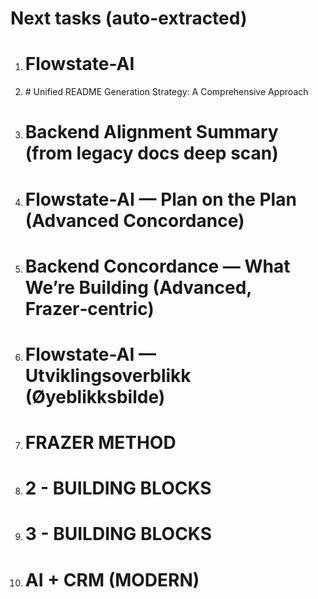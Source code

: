# Next tasks (auto-extracted)

1. # Flowstate-AI

2. \# Unified README Generation Strategy: A Comprehensive Approach

3. # Backend Alignment Summary (from legacy docs deep scan)

4. # Flowstate‑AI — Plan on the Plan (Advanced Concordance)

5. # Backend Concordance — What We’re Building (Advanced, Frazer‑centric)

6. # Flowstate-AI — Utviklingsoverblikk (Øyeblikksbilde)

7. # FRAZER METHOD

8. # 2 \- BUILDING BLOCKS

9. # 3 \- BUILDING BLOCKS

10. # **AI \+ CRM (MODERN)**
